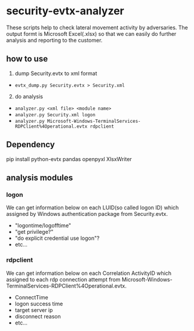 # security-evtx-analyzer
These scripts help to check lateral movement activity by adversaries.
The output formt is Microsoft Excel(.xlsx) so that we can easily do further analysis and reporting to the customer.



## how to use
1. dump Security.evtx to xml format
 - `evtx_dump.py Security.evtx > Security.xml`
2. do analysis
 - `analyzer.py <xml file> <module name>`
 - `analyzer.py Security.xml logon`
 - `analyzer.py Microsoft-Windows-TerminalServices-RDPClient%4Operational.evtx rdpclient`

## Dependency
pip install python-evtx pandas openpyxl XlsxWriter

## analysis modules
### logon
We can get information below on each LUID(so called logon ID) which assigned by Windows authentication package from Security.evtx.
* "logontime/logofftime"
* "get privilege?"
* "do explicit credential use logon"? 
* etc...

### rdpclient
We can get information below on each Correlation ActivityID which assigned to each rdp connection attempt from Microsoft-Windows-TerminalServices-RDPClient%4Operational.evtx.
* ConnectTime
* logon success time
* target server ip
* disconnect reason
* etc...
